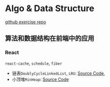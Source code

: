 # Algo & Data Structure

[github exercise repo](https://github.com/Robert-Ro/algo.git)

## 算法和数据结构在前端中的应用

### React

`react-cache`, `schedule`, `fiber`

- 链表`DoublyCycleLinkedList`, `LRU`: [Source Code](https://github.com/facebook/react/blob/main/packages/react-cache/src/LRU.js),
- 小顶堆`MinHeap`: [Source Code](https://github.com/facebook/react/blob/9db8713f9d08c1956939e33cc2da25c867748263/packages/scheduler/src/SchedulerMinHeap.js#L16)

